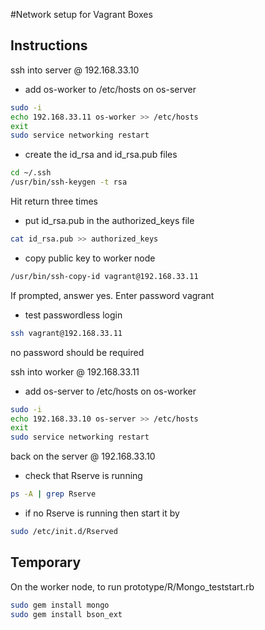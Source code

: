 #Network setup for Vagrant Boxes

## Instructions

 ssh into server @ 192.168.33.10

- add os-worker to /etc/hosts on os-server
```sh
sudo -i
echo 192.168.33.11 os-worker >> /etc/hosts
exit
sudo service networking restart
```

- create the id_rsa and id_rsa.pub files
```sh
cd ~/.ssh
/usr/bin/ssh-keygen -t rsa
```
Hit return three times

- put id_rsa.pub in the authorized_keys file
```sh
cat id_rsa.pub >> authorized_keys
```

- copy public key to worker node
```sh
/usr/bin/ssh-copy-id vagrant@192.168.33.11
```
If prompted, answer yes.  Enter password vagrant

- test passwordless login
```sh
ssh vagrant@192.168.33.11
```
no password should be required


ssh into worker @ 192.168.33.11

- add os-server to /etc/hosts on os-worker

```sh
sudo -i
echo 192.168.33.10 os-server >> /etc/hosts
exit
sudo service networking restart
```

back on the server @ 192.168.33.10

- check that Rserve is running

```sh
ps -A | grep Rserve
```

- if no Rserve is running then start it by

```sh
sudo /etc/init.d/Rserved
```

## Temporary 

On the worker node, to run prototype/R/Mongo_teststart.rb

```sh
sudo gem install mongo
sudo gem install bson_ext
```
